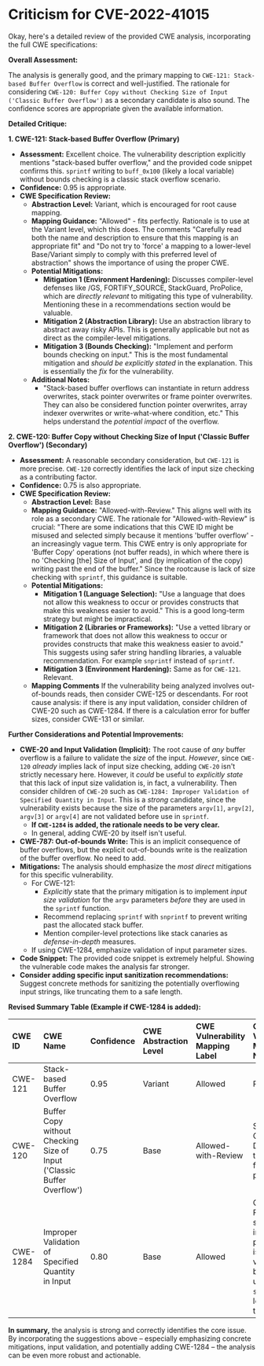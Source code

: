 # Criticism for CVE-2022-41015

Okay, here's a detailed review of the provided CWE analysis, incorporating the full CWE specifications:

**Overall Assessment:**

The analysis is generally good, and the primary mapping to `CWE-121: Stack-based Buffer Overflow` is correct and well-justified. The rationale for considering `CWE-120: Buffer Copy without Checking Size of Input ('Classic Buffer Overflow')` as a secondary candidate is also sound. The confidence scores are appropriate given the available information.

**Detailed Critique:**

**1. CWE-121: Stack-based Buffer Overflow (Primary)**

*   **Assessment:** Excellent choice. The vulnerability description explicitly mentions "stack-based buffer overflow," and the provided code snippet confirms this. `sprintf` writing to `buff_0x100` (likely a local variable) without bounds checking is a classic stack overflow scenario.
*   **Confidence:** 0.95 is appropriate.
*   **CWE Specification Review:**
    *   **Abstraction Level:**  Variant, which is encouraged for root cause mapping.
    *   **Mapping Guidance:**  "Allowed" - fits perfectly.  Rationale is to use at the Variant level, which this does. The comments "Carefully read both the name and description to ensure that this mapping is an appropriate fit" and "Do not try to 'force' a mapping to a lower-level Base/Variant simply to comply with this preferred level of abstraction" shows the importance of using the proper CWE.
    *   **Potential Mitigations:**
        *   **Mitigation 1 (Environment Hardening):** Discusses compiler-level defenses like /GS, FORTIFY_SOURCE, StackGuard, ProPolice, which are *directly relevant* to mitigating this type of vulnerability. Mentioning these in a recommendations section would be valuable.
        *   **Mitigation 2 (Abstraction Library):**  Use an abstraction library to abstract away risky APIs.  This is generally applicable but not as direct as the compiler-level mitigations.
        *   **Mitigation 3 (Bounds Checking):** "Implement and perform bounds checking on input." This is the most fundamental mitigation and *should be explicitly stated* in the explanation.  This is essentially the *fix* for the vulnerability.
    *   **Additional Notes:**
        *   "Stack-based buffer overflows can instantiate in return address overwrites, stack pointer overwrites or frame pointer overwrites. They can also be considered function pointer overwrites, array indexer overwrites or write-what-where condition, etc." This helps understand the *potential impact* of the overflow.

**2. CWE-120: Buffer Copy without Checking Size of Input ('Classic Buffer Overflow') (Secondary)**

*   **Assessment:** A reasonable secondary consideration, but `CWE-121` is more precise.  `CWE-120` correctly identifies the lack of input size checking as a contributing factor.
*   **Confidence:** 0.75 is also appropriate.
*   **CWE Specification Review:**
    *   **Abstraction Level:** Base
    *   **Mapping Guidance:** "Allowed-with-Review." This aligns well with its role as a secondary CWE. The rationale for "Allowed-with-Review" is crucial: "There are some indications that this CWE ID might be misused and selected simply because it mentions 'buffer overflow' - an increasingly vague term. This CWE entry is only appropriate for 'Buffer Copy' operations (not buffer reads), in which where there is no 'Checking [the] Size of Input', and (by implication of the copy) writing past the end of the buffer." Since the rootcause is lack of size checking with `sprintf`, this guidance is suitable.
    *   **Potential Mitigations:**
        *   **Mitigation 1 (Language Selection):** "Use a language that does not allow this weakness to occur or provides constructs that make this weakness easier to avoid." This is a good long-term strategy but might be impractical.
        *   **Mitigation 2 (Libraries or Frameworks):** "Use a vetted library or framework that does not allow this weakness to occur or provides constructs that make this weakness easier to avoid." This suggests using safer string handling libraries, a valuable recommendation. For example `snprintf` instead of `sprintf`.
        *   **Mitigation 3 (Environment Hardening):** Same as for `CWE-121`. Relevant.
    *   **Mapping Comments** If the vulnerability being analyzed involves out-of-bounds reads, then consider CWE-125 or descendants. For root cause analysis: if there is any input validation, consider children of CWE-20 such as CWE-1284. If there is a calculation error for buffer sizes, consider CWE-131 or similar.

**Further Considerations and Potential Improvements:**

*   **CWE-20 and Input Validation (Implicit):** The root cause of *any* buffer overflow is a failure to validate the *size* of the input. *However*, since `CWE-120` *already* implies lack of input size checking, adding `CWE-20` isn't strictly necessary here. However, it *could* be useful to *explicitly state* that this lack of input size validation is, in fact, a vulnerability.  Then consider children of `CWE-20` such as `CWE-1284: Improper Validation of Specified Quantity in Input`. This is a *strong* candidate, since the vulnerability exists because the size of the parameters `argv[1]`, `argv[2]`, `argv[3]` or `argv[4]` are not validated before use in `sprintf`.
    *   **If `CWE-1284` is added, the rationale needs to be very clear.**
    *   In general, adding CWE-20 by itself isn't useful.
*   **CWE-787: Out-of-bounds Write:** This is an implicit consequence of buffer overflows, but the explicit out-of-bounds write is the realization of the buffer overflow. No need to add.
*   **Mitigations:** The analysis should emphasize the *most direct* mitigations for this specific vulnerability.
    *   For CWE-121:
        *   *Explicitly* state that the primary mitigation is to implement *input size validation* for the `argv` parameters *before* they are used in the `sprintf` function.
        *   Recommend replacing `sprintf` with `snprintf` to prevent writing past the allocated stack buffer.
        *   Mention compiler-level protections like stack canaries as *defense-in-depth* measures.
    *   If using CWE-1284, emphasize validation of input parameter sizes.
*   **Code Snippet:**  The provided code snippet is extremely helpful. Showing the vulnerable code makes the analysis far stronger.
*   **Consider adding specific input sanitization recommendations:** Suggest concrete methods for sanitizing the potentially overflowing input strings, like truncating them to a safe length.

**Revised Summary Table (Example if CWE-1284 is added):**

| CWE ID  | CWE Name                                                              | Confidence | CWE Abstraction Level | CWE Vulnerability Mapping Label | CWE-Vulnerability Mapping Notes                                                                                                                                                                                                        |
| :------ | :-------------------------------------------------------------------- | :--------- | :-------------------- | :------------------------------ | :------------------------------------------------------------------------------------------------------------------------------------------------------------------------------------------------------------------------------------- |
| CWE-121 | Stack-based Buffer Overflow                                           | 0.95       | Variant               | Allowed                         | Primary CWE                                                                                                                                                                                                                            |
| CWE-120 | Buffer Copy without Checking Size of Input ('Classic Buffer Overflow') | 0.75       | Base                  | Allowed-with-Review           | Secondary Candidate - Describes the fundamental problem.                                                                                                                                                                                 |
| CWE-1284 | Improper Validation of Specified Quantity in Input                    | 0.80       | Base                  | Allowed                         | Contributing Factor - The size of the input parameters is not validated before being used in `sprintf`, leading to the overflow.                                                                                                    |

**In summary,** the analysis is strong and correctly identifies the core issue. By incorporating the suggestions above – especially emphasizing concrete mitigations, input validation, and potentially adding CWE-1284 – the analysis can be even more robust and actionable.